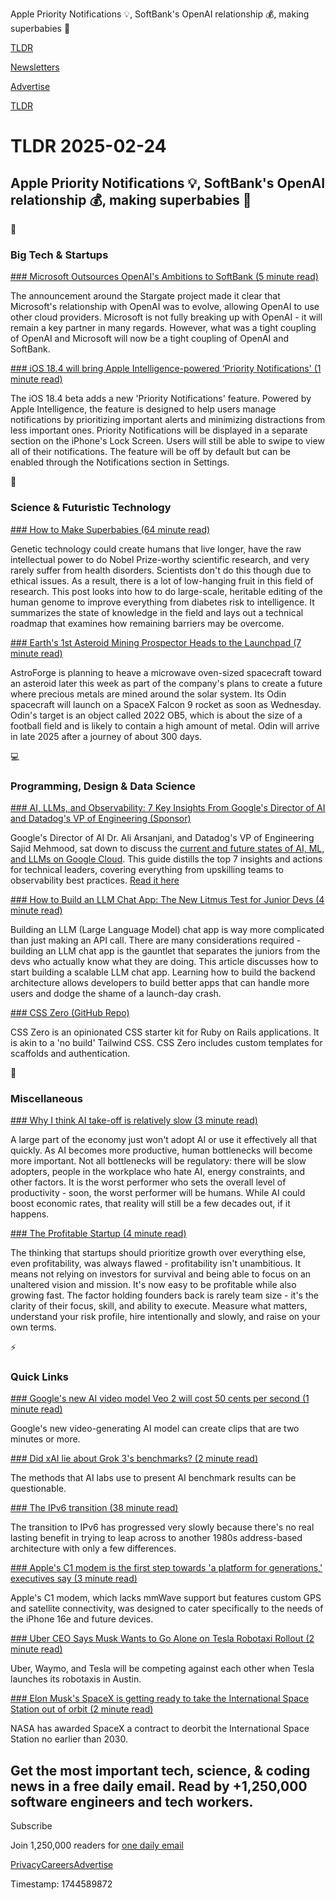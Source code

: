Apple Priority Notifications 💡, SoftBank's OpenAI relationship 💰, making superbabies 🧬  

[TLDR](/)

[Newsletters](/newsletters)

[Advertise](https://advertise.tldr.tech/)

[TLDR](/)

# TLDR 2025-02-24

## Apple Priority Notifications 💡, SoftBank's OpenAI relationship 💰, making superbabies 🧬

📱

### Big Tech & Startups

[### Microsoft Outsources OpenAI's Ambitions to SoftBank (5 minute read)](https://spyglass.org/openai-microsoft-softbank/?utm_source=tldrnewsletter)

The announcement around the Stargate project made it clear that Microsoft's relationship with OpenAI was to evolve, allowing OpenAI to use other cloud providers. Microsoft is not fully breaking up with OpenAI - it will remain a key partner in many regards. However, what was a tight coupling of OpenAI and Microsoft will now be a tight coupling of OpenAI and SoftBank.

[### iOS 18.4 will bring Apple Intelligence-powered ‘Priority Notifications' (1 minute read)](https://techcrunch.com/2025/02/21/ios-18-4-will-bring-apple-intelligence-powered-priority-notifications/?utm_source=tldrnewsletter)

The iOS 18.4 beta adds a new 'Priority Notifications' feature. Powered by Apple Intelligence, the feature is designed to help users manage notifications by prioritizing important alerts and minimizing distractions from less important ones. Priority Notifications will be displayed in a separate section on the iPhone's Lock Screen. Users will still be able to swipe to view all of their notifications. The feature will be off by default but can be enabled through the Notifications section in Settings.

🚀

### Science & Futuristic Technology

[### How to Make Superbabies (64 minute read)](https://www.lesswrong.com/posts/DfrSZaf3JC8vJdbZL/how-to-make-superbabies?utm_source=tldrnewsletter)

Genetic technology could create humans that live longer, have the raw intellectual power to do Nobel Prize-worthy scientific research, and very rarely suffer from health disorders. Scientists don't do this though due to ethical issues. As a result, there is a lot of low-hanging fruit in this field of research. This post looks into how to do large-scale, heritable editing of the human genome to improve everything from diabetes risk to intelligence. It summarizes the state of knowledge in the field and lays out a technical roadmap that examines how remaining barriers may be overcome.

[### Earth's 1st Asteroid Mining Prospector Heads to the Launchpad (7 minute read)](https://www.nytimes.com/2025/02/23/science/astroforge-launch-asteroid-mining.html?unlocked_article_code=1.zU4.6ExW.LuSPQfsx7rIO&amp;smid=url-share&amp;utm_source=tldrnewsletter)

AstroForge is planning to heave a microwave oven-sized spacecraft toward an asteroid later this week as part of the company's plans to create a future where precious metals are mined around the solar system. Its Odin spacecraft will launch on a SpaceX Falcon 9 rocket as soon as Wednesday. Odin's target is an object called 2022 OB5, which is about the size of a football field and is likely to contain a high amount of metal. Odin will arrive in late 2025 after a journey of about 300 days.

💻

### Programming, Design & Data Science

[### AI, LLMs, and Observability: 7 Key Insights From Google's Director of AI and Datadog's VP of Engineering (Sponsor)](https://www.datadoghq.com/resources/future-of-ai-google-cloud-ebook/?utm_source=tldrnewsletter&amp;utm_medium=newsletter&amp;utm_campaign=dg-coreplatform-ww-ai-google-ebook-tldr)

Google's Director of AI Dr. Ali Arsanjani, and Datadog's VP of Engineering Sajid Mehmood, sat down to discuss the [current and future states of AI, ML, and LLMs on Google Cloud](https://www.datadoghq.com/resources/future-of-ai-google-cloud-ebook/?utm_source=tldrnewsletter&utm_medium=newsletter&utm_campaign=dg-coreplatform-ww-ai-google-ebook-tldr). This guide distills the top 7 insights and actions for technical leaders, covering everything from upskilling teams to observability best practices. [Read it here](https://www.datadoghq.com/resources/future-of-ai-google-cloud-ebook/?utm_source=tldrnewsletter&utm_medium=newsletter&utm_campaign=dg-coreplatform-ww-ai-google-ebook-tldr)

[### How to Build an LLM Chat App: The New Litmus Test for Junior Devs (4 minute read)](https://x.com/alxfazio/status/1893242657331101976?s=12&amp;utm_source=tldrnewsletter)

Building an LLM (Large Language Model) chat app is way more complicated than just making an API call. There are many considerations required - building an LLM chat app is the gauntlet that separates the juniors from the devs who actually know what they are doing. This article discusses how to start building a scalable LLM chat app. Learning how to build the backend architecture allows developers to build better apps that can handle more users and dodge the shame of a launch-day crash.

[### CSS Zero (GitHub Repo)](https://github.com/lazaronixon/css-zero?utm_source=tldrnewsletter)

CSS Zero is an opinionated CSS starter kit for Ruby on Rails applications. It is akin to a 'no build' Tailwind CSS. CSS Zero includes custom templates for scaffolds and authentication.

🎁

### Miscellaneous

[### Why I think AI take-off is relatively slow (3 minute read)](https://marginalrevolution.com/marginalrevolution/2025/02/why-i-think-ai-take-off-is-relatively-slow.html?utm_source=tldrnewsletter)

A large part of the economy just won't adopt AI or use it effectively all that quickly. As AI becomes more productive, human bottlenecks will become more important. Not all bottlenecks will be regulatory: there will be slow adopters, people in the workplace who hate AI, energy constraints, and other factors. It is the worst performer who sets the overall level of productivity - soon, the worst performer will be humans. While AI could boost economic rates, that reality will still be a few decades out, if it happens.

[### The Profitable Startup (4 minute read)](https://linear.app/blog/the-profitable-startup?utm_source=tldrnewsletter)

The thinking that startups should prioritize growth over everything else, even profitability, was always flawed - profitability isn't unambitious. It means not relying on investors for survival and being able to focus on an unaltered vision and mission. It's now easy to be profitable while also growing fast. The factor holding founders back is rarely team size - it's the clarity of their focus, skill, and ability to execute. Measure what matters, understand your risk profile, hire intentionally and slowly, and raise on your own terms.

⚡

### Quick Links

[### Google's new AI video model Veo 2 will cost 50 cents per second (1 minute read)](https://techcrunch.com/2025/02/23/googles-new-ai-video-model-veo-2-will-cost-50-cents-per-second/?utm_source=tldrnewsletter)

Google's new video-generating AI model can create clips that are two minutes or more.

[### Did xAI lie about Grok 3's benchmarks? (2 minute read)](https://techcrunch.com/2025/02/22/did-xai-lie-about-grok-3s-benchmarks/?utm_source=tldrnewsletter)

The methods that AI labs use to present AI benchmark results can be questionable.

[### The IPv6 transition (38 minute read)](https://blog.apnic.net/2024/10/22/the-ipv6-transition/?utm_source=tldrnewsletter)

The transition to IPv6 has progressed very slowly because there's no real lasting benefit in trying to leap across to another 1980s address-based architecture with only a few differences.

[### Apple's C1 modem is the first step towards 'a platform for generations,' executives say (3 minute read)](https://appleinsider.com/articles/25/02/21/apples-c1-modem-is-the-first-step-towards-a-platform-for-generations-executives-say?utm_medium=rss&amp;utm_source=tldrnewsletter)

Apple's C1 modem, which lacks mmWave support but features custom GPS and satellite connectivity, was designed to cater specifically to the needs of the iPhone 16e and future devices.

[### Uber CEO Says Musk Wants to Go Alone on Tesla Robotaxi Rollout (2 minute read)](https://www.bloomberg.com/news/articles/2025-02-21/uber-ceo-says-musk-wants-to-go-alone-on-tesla-robotaxi-rollout?accessToken=eyJhbGciOiJIUzI1NiIsInR5cCI6IkpXVCJ9.eyJzb3VyY2UiOiJTdWJzY3JpYmVyR2lmdGVkQXJ0aWNsZSIsImlhdCI6MTc0MDM2NTQzMiwiZXhwIjoxNzQwOTcwMjMyLCJhcnRpY2xlSWQiOiJTUzFRNVZUMEcxS1cwMCIsImJjb25uZWN0SWQiOiJFQTExNDNDNTM4NEE0RUY5QTg5RjJEN0IxMTg2MzcwOSJ9.fuk3h7SknCyfRDjn2kUlPAEavYEjdLBMXhL7nwR1e1Q&amp;utm_source=tldrnewsletter)

Uber, Waymo, and Tesla will be competing against each other when Tesla launches its robotaxis in Austin.

[### Elon Musk's SpaceX is getting ready to take the International Space Station out of orbit (2 minute read)](https://qz.com/elon-musk-iss-space-station-spacex-trump-starliner-1851765682?utm_source=tldrnewsletter)

NASA has awarded SpaceX a contract to deorbit the International Space Station no earlier than 2030.

## Get the most important tech, science, & coding news in a free daily email. Read by +1,250,000 software engineers and tech workers.

Subscribe

Join 1,250,000 readers for [one daily email](/api/latest/tech)

[Privacy](/privacy)[Careers](https://jobs.ashbyhq.com/tldr.tech)[Advertise](/tech/advertise)

Timestamp: 1744589872